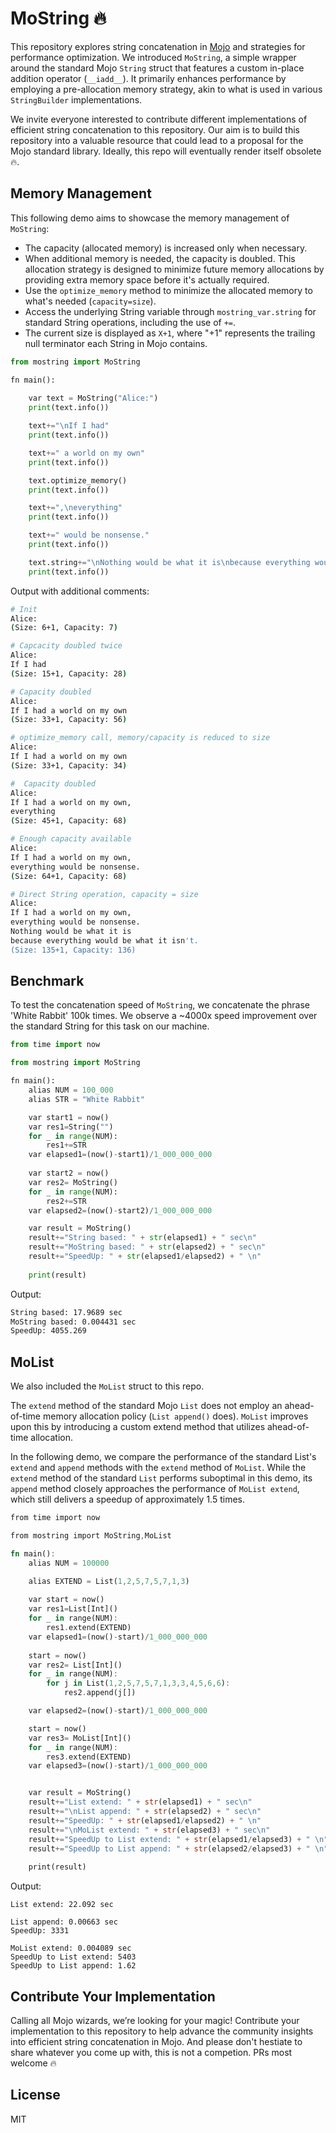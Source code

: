 # MoString 🔥

This repository explores string concatenation in [Mojo](https://docs.modular.com/mojo) and strategies for performance optimization. We introduced `MoString`, a simple wrapper around the standard Mojo `String` struct that features a custom in-place addition operator (`__iadd__`). It primarily enhances performance by employing a pre-allocation memory strategy, akin to what is used in various `StringBuilder` implementations.

We invite everyone interested to contribute different implementations of efficient string concatenation to this repository. Our aim is to build this repository into a valuable resource that could lead to a proposal for the Mojo standard library. Ideally, this repo will eventually render itself obsolete 🔥.

## Memory Management

This following demo aims to showcase the memory management of `MoString`:

- The capacity (allocated memory) is increased only when necessary.
- When additional memory is needed, the capacity is doubled. This allocation strategy is designed to minimize future memory allocations by providing extra memory space before it's actually required.
- Use the `optimize_memory` method to minimize the allocated memory to what's needed (`capacity=size`).
- Access the underlying String variable through `mostring_var.string` for standard String operations, including the use of `+=`.
- The current size is displayed as `X+1`, where "+1" represents the trailing null terminator each String in Mojo contains.

```python
from mostring import MoString

fn main():
    
    var text = MoString("Alice:")
    print(text.info())

    text+="\nIf I had"
    print(text.info())

    text+=" a world on my own"
    print(text.info())

    text.optimize_memory()
    print(text.info())

    text+=",\neverything"
    print(text.info())

    text+=" would be nonsense."
    print(text.info())

    text.string+="\nNothing would be what it is\nbecause everything would be what it isn't."
    print(text.info())

```

Output with additional comments:

```bash
# Init
Alice:
(Size: 6+1, Capacity: 7)

# Capcacity doubled twice
Alice:
If I had
(Size: 15+1, Capacity: 28)

# Capacity doubled
Alice:
If I had a world on my own
(Size: 33+1, Capacity: 56)

# optimize_memory call, memory/capacity is reduced to size
Alice:
If I had a world on my own
(Size: 33+1, Capacity: 34)

#  Capacity doubled
Alice:
If I had a world on my own,
everything
(Size: 45+1, Capacity: 68)

# Enough capacity available 
Alice:
If I had a world on my own,
everything would be nonsense.
(Size: 64+1, Capacity: 68)

# Direct String operation, capacity = size 
Alice:
If I had a world on my own,
everything would be nonsense.
Nothing would be what it is
because everything would be what it isn't.
(Size: 135+1, Capacity: 136)
```

## Benchmark

To test the concatenation speed of `MoString`, we concatenate the phrase 'White Rabbit' 100k times. We observe a ~4000x speed improvement over the standard String for this task on our machine.

```python
from time import now

from mostring import MoString

fn main():
    alias NUM = 100_000
    alias STR = "White Rabbit"

    var start1 = now()
    var res1=String("")  
    for _ in range(NUM):
        res1+=STR
    var elapsed1=(now()-start1)/1_000_000_000
     
    var start2 = now()
    var res2= MoString()
    for _ in range(NUM):
        res2+=STR
    var elapsed2=(now()-start2)/1_000_000_000

    var result = MoString()
    result+="String based: " + str(elapsed1) + " sec\n"
    result+="MoString based: " + str(elapsed2) + " sec\n"
    result+="SpeedUp: " + str(elapsed1/elapsed2) + " \n"
   
    print(result)
```

Output:

```bash
String based: 17.9689 sec
MoString based: 0.004431 sec
SpeedUp: 4055.269
```

## MoList

We also included the `MoList` struct to this repo.

 The `extend` method of the standard Mojo `List` does not employ an ahead-of-time memory allocation policy (`List append()` does). `MoList` improves upon this by introducing a custom extend method that utilizes ahead-of-time allocation. 
 
 In the following demo, we compare the performance of the standard List's `extend` and `append` methods with the `extend` method of `MoList`. While the `extend` method of the standard `List` performs suboptimal in this demo, its `append` method closely approaches the performance of `MoList extend`, which still delivers a speedup of approximately 1.5 times.

```rust
from time import now

from mostring import MoString,MoList

fn main():
    alias NUM = 100000

    alias EXTEND = List(1,2,5,7,5,7,1,3)
    
    var start = now()
    var res1=List[Int]()
    for _ in range(NUM):
        res1.extend(EXTEND)
    var elapsed1=(now()-start)/1_000_000_000
     
    start = now()
    var res2= List[Int]()
    for _ in range(NUM):
        for j in List(1,2,5,7,5,7,1,3,3,4,5,6,6):
            res2.append(j[])

    var elapsed2=(now()-start)/1_000_000_000

    start = now()
    var res3= MoList[Int]()
    for _ in range(NUM):
        res3.extend(EXTEND)
    var elapsed3=(now()-start)/1_000_000_000


    var result = MoString()
    result+="List extend: " + str(elapsed1) + " sec\n"
    result+="\nList append: " + str(elapsed2) + " sec\n"
    result+="SpeedUp: " + str(elapsed1/elapsed2) + " \n"
    result+="\nMoList extend: " + str(elapsed3) + " sec\n"
    result+="SpeedUp to List extend: " + str(elapsed1/elapsed3) + " \n"
    result+="SpeedUp to List append: " + str(elapsed2/elapsed3) + " \n"
   
    print(result)
```

Output:

```
List extend: 22.092 sec

List append: 0.00663 sec
SpeedUp: 3331

MoList extend: 0.004089 sec
SpeedUp to List extend: 5403 
SpeedUp to List append: 1.62 
```

## Contribute Your Implementation

Calling all Mojo wizards, we’re looking for your magic! Contribute your implementation to this repository to help advance the community insights into efficient string concatenation in Mojo. And please don't hestiate to share whatever you come up with, this is not a competion. PRs most welcome 🔥

## License

MIT
